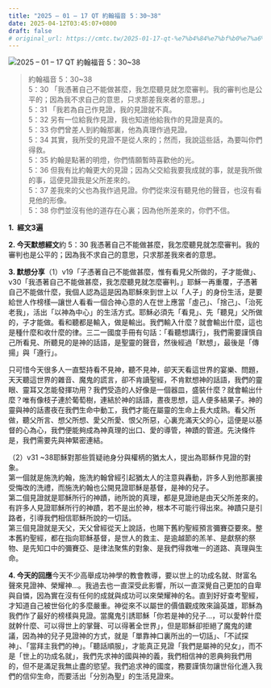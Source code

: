 ```yaml
---
title: "2025 – 01 – 17 QT 約翰福音 5：30~38"
date: 2025-04-12T03:45:07+0800
draft: false
# original_url: https://cmtc.tw/2025-01-17-qt-%e7%b4%84%e7%bf%b0%e7%a6%8f%e9%9f%b3-5%ef%bc%9a3038
---
```


![2025 – 01 – 17 QT 約翰福音 5：30\~38](/images/qt.jpg  "2025 – 01 – 17 QT 約翰福音 5：30\~38")

> 約翰福音 5：30\~38  
> 5：30 「我憑著自己不能做甚麼，我怎麼聽見就怎麼審判。我的審判也是公平的；因為我不求自己的意思，只求那差我來者的意思。」  
> 5：31 「我若為自己作見證，我的見證就不真。  
> 5：32 另有一位給我作見證，我也知道他給我作的見證是真的。  
> 5：33 你們曾差人到約翰那裏，他為真理作過見證。  
> 5：34 其實，我所受的見證不是從人來的；然而，我說這些話，為要叫你們得救。  
> 5：35 約翰是點著的明燈，你們情願暫時喜歡他的光。  
> 5：36 但我有比約翰更大的見證；因為父交給我要我成就的事，就是我所做的事，這便見證我是父所差來的。  
> 5：37 差我來的父也為我作過見證。你們從來沒有聽見他的聲音，也沒有看見他的形像。  
> 5：38 你們並沒有他的道存在心裏；因為他所差來的，你們不信。

**1.  經文3遍**

**2. 今天默想經文**約 5：30 我憑著自己不能做甚麼，我怎麼聽見就怎麼審判。我的審判也是公平的；因為我不求自己的意思，只求那差我來者的意思。

**3. 默想分享**（1）v19「子憑著自己不能做甚麼，惟有看見父所做的，子才能做」、v30「我憑著自己不能做甚麼，我怎麼聽見就怎麼審判。」耶穌一再重覆，子憑著自己不能做什麼，我個人認為這是因為耶穌來到世上以「人子」的身份生活，是要給世人作榜樣—讓世人看看一個合神心意的人在世上應當「虛己」、「捨己」、「治死老我」，活出「以神為中心」的生活方式。耶穌必須先「看見」、先「聽見」父所做的，子才能做。看和聽都是輸入，做是輸出。我們輸入什麼？就會輸出什麼，這也是種什麼和收什麼的律。三二一國度手冊有句話：「看聽想講行」，我們需要謹慎自己所看見、所聽見的是神的話語，是聖靈的聲音，然後經過「默想」，最後是「傳揚」與「遵行」。

只可惜今天很多人一直堅持看不見神，聽不見神，卻天天看這世界的宴樂、問題，天天聽這世界的雜音、魔鬼的謊言，卻不肯讀聖經，不肯默想神的話語，我們的靈眼、靈耳又怎能發揮功用？我們受造的人好像是一個器皿，盛裝什麼？就會輸出什麼？唯有像枝子連於葡萄樹，連結於神的話語，晝夜思想，這人便多結果子。神的靈與神的話晝夜在我們生命中動工，我們才能在屬靈的生命上長大成熟。看父所做，聽父所言、想父所想、愛父所愛、恨父所惡，心裏充滿天父的心，這便是以基督的心為心，我們便能夠成為神真理的出口、愛的導管，神蹟的管道。先決條件是，我們需要先與神緊密連結。

（2）v31 ~38耶穌對那些質疑祂身分與權柄的猶太人，提出為耶穌作見證的對象。  
第一個就是施洗約翰，施洗約翰曾經引起猶太人的注意與轟動，許多人到他那裏接受悔改的洗禮，而施洗約翰也公開見證耶穌是基督，是神的兒子。  
第二個見證就是耶穌所行的神蹟，祂所說的真理，都是見證祂是由天父所差來的。有許多人見證耶穌所行的神蹟，若不是出於神，根本不可能行得出來。神蹟只是引路者，引導我們相信耶穌所說的一切話。  
第三個見證就是天父，天父曾經從天上說話，也賜下舊約聖經預言彌賽亞要來。整本舊約聖經，都在指向耶穌基督，是世人的救主、是逾越節的羔羊、是獻祭的祭物、是先知口中的彌賽亞、是律法聚焦的對象、是我們得救唯一的道路、真理與生命。

**4. 今天的回應**今天不少高舉成功神學的教會教導，要以世上的功成名就、財富名聲來見證神、榮耀神…。我過去也一直深受此影響，所以一直深覺自己更加的自卑與自憐，因為實在沒有任何的成就與成功可以來榮耀神的名。直到好好查考聖經，才知道自己被世俗化的多麼嚴重。神從來不以屬世的價值觀成敗來論英雄，耶穌為我們作了最好的榜樣與見證。當魔鬼引誘耶穌「你若是神的兒子…，可以愛幹什麼就幹什麼、可以得世上的掌聲、可以得著全世界」，但是耶穌卻拒絕了魔鬼的建議，因為神的兒子見證神的方式，就是「單靠神口裏所出的一切話」、「不試探神」、「當拜主我們的神」。「聽話順服」，才能真正見證「我們是屬神的兒女」，而不是「世上的功成名就」，我們先求神的國與神的義，我們相信神的恩典夠我們用的，但不是滿足我無止盡的慾望。我們追求神的國度，務要謹慎勿讓世俗化進入我們的信仰生命，而要活出「分別為聖」的生活見證來。